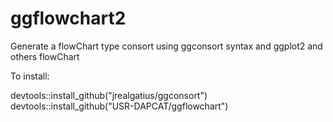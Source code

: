 # ggflowchart2
Generate a flowChart type consort using ggconsort syntax and ggplot2 and others flowChart

To install:

devtools::install_github("jrealgatius/ggconsort")
devtools::install_github("USR-DAPCAT/ggflowchart")

